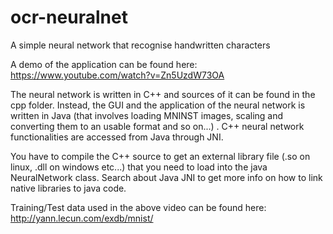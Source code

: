 # ocr-neuralnet
A simple neural network that recognise handwritten characters

A demo of the application can be found here: https://www.youtube.com/watch?v=Zn5UzdW73OA

The neural network is written in C++ and sources of it can be found in the cpp folder. Instead, the GUI and the application of the neural network is written in Java (that involves loading MNINST images, scaling and converting them to an usable format and so on...) . C++ neural network functionalities are accessed from Java through JNI. 

You have to compile the C++ source to get an external library file (.so on linux, .dll on windows etc...) that you need to load into the java NeuralNetwork class. Search about Java JNI to get more info on how to link native libraries to java code.

Training/Test data used in the above video can be found here: http://yann.lecun.com/exdb/mnist/
